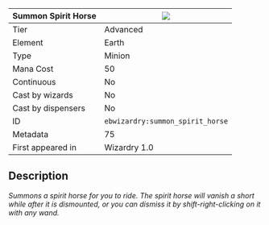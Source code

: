 | Summon Spirit Horse |![](https://github.com/Electroblob77/Wizardry/blob/1.12.2/src/main/resources/assets/ebwizardry/textures/spells/summon_spirit_horse.png)|
|---|---|
| Tier | Advanced |
| Element | Earth |
| Type | Minion |
| Mana Cost | 50 |
| Continuous | No |
| Cast by wizards | No |
| Cast by dispensers | No |
| ID | `ebwizardry:summon_spirit_horse` |
| Metadata | 75 |
| First appeared in | Wizardry 1.0 |
## Description
_Summons a spirit horse for you to ride. The spirit horse will vanish a short while after it is dismounted, or you can dismiss it by shift-right-clicking on it with any wand._